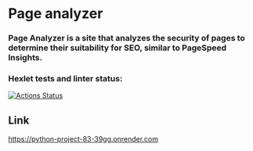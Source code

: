 # Page analyzer

### Page Analyzer is a site that analyzes the security of pages to determine their suitability for SEO, similar to PageSpeed Insights.


### Hexlet tests and linter status:
[![Actions Status](https://github.com/Kucher1995/python-project-83/actions/workflows/hexlet-check.yml/badge.svg)](https://github.com/Kucher1995/python-project-83/actions)


##  Link

https://python-project-83-39gg.onrender.com